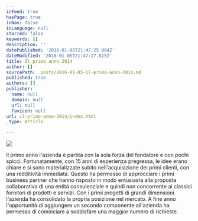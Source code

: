 ```yaml
---
inFeed: true
hasPage: true
inNav: false
inLanguage: null
starred: false
keywords: []
description: ''
datePublished: '2016-01-05T21:47:25.904Z'
dateModified: '2016-01-05T21:47:17.815Z'
title: Il primo anno 2014
author: []
sourcePath: _posts/2016-01-05-il-primo-anno-2014.md
published: true
authors: []
publisher:
  name: null
  domain: null
  url: null
  favicon: null
url: il-primo-anno-2014/index.html
_type: Article

---
```

![](https://the-grid-user-content.s3-us-west-2.amazonaws.com/da79c9fc-f94a-4173-84c1-3c080541579a.jpg)

Il primo anno l'azienda è partita con la sola forza del fondatore e con pochi spicci. Fortunatamente, con 15 anni di esperienza pregressa, le idee erano chiare e si sono materializzate subito nell'acquisizione dei primi clienti, con una redditività immediata. Questo ha permesso di approcciare i primi business partner che hanno risposto in modo entusiasta alla proposta collaborativa di una entità consulenziale e quindi non concorrente ai classici fornitori di prodotti e servizi. Con i primi progetti di grandi dimensioni l'azienda ha consolidato la propria posizione nel mercato. A fine anno l'opportunità di aggiungere un secondo componente all'azienda ha permesso di cominciare a soddisfare una maggior numero di richieste.